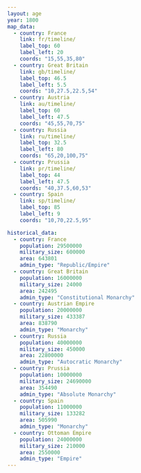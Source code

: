 ```yaml
---
layout: age
year: 1800
map_data:
  - country: France
    link: fr/timeline/
    label_top: 60
    label_left: 20
    coords: "15,55,35,80"
  - country: Great Britain
    link: gb/timeline/
    label_top: 46.5
    label_left: 5.5
    coords: "10,27.5,22.5,54"
  - country: Austria
    link: au/timeline/
    label_top: 60
    label_left: 47.5
    coords: "45,55,70,75"
  - country: Russia
    link: ru/timeline/
    label_top: 32.5
    label_left: 80
    coords: "65,20,100,75"
  - country: Prussia
    link: pr/timeline/
    label_top: 44
    label_left: 47.5
    coords: "40,37.5,60,53"
  - country: Spain
    link: sp/timeline/
    label_top: 85
    label_left: 9
    coords: "10,70,22.5,95"

historical_data:
  - country: France
    population: 29500000
    military_size: 600000
    area: 643801
    admin_type: "Republic/Empire"
  - country: Great Britain
    population: 16000000
    military_size: 24000
    area: 242495
    admin_type: "Constitutional Monarchy"
  - country: Austrian Empire
    population: 20000000
    military_size: 433387
    area: 838790
    admin_type: "Monarchy"
  - country: Russia
    population: 40000000
    military_size: 450000
    area: 22800000
    admin_type: "Autocratic Monarchy"
  - country: Prussia
    population: 10000000
    military_size: 24690000
    area: 354490
    admin_type: "Absolute Monarchy"
  - country: Spain
    population: 11000000
    military_size: 133282
    area: 505990
    admin_type: "Monarchy"
  - country: Ottoman Empire
    population: 24000000
    military_size: 210000
    area: 2550000
    admin_type: "Empire"
---
```

